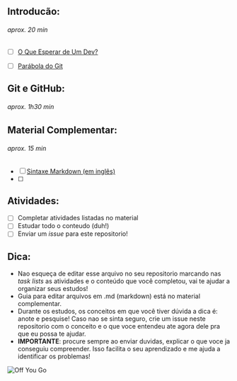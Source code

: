 ## Introducão:

###### aprox. 20 min

- [ ] [O Que Esperar de Um Dev?](https://conteudo.schoolofnet.com/o-que-esperar-de-um-dev?inf_contact_key=ea19a99cf18011d8985af250124c0ac3fceb64284e6c1ad26d29abbbced1b5f4)

- [ ] [Parábola do Git](https://renato-aquino.blogspot.com/2009/06/parabola-do-git.html)

## Git e GitHub:

###### aprox. 1h30 min

## Material Complementar:

###### aprox. 15 min

- [ ] [Sintaxe Markdown (em inglês)](https://help.github.com/articles/basic-writing-and-formatting-syntax/)
- [ ] 

## Atividades:

- [ ] Completar atividades listadas no material
- [ ] Estudar todo o conteudo (duh!)
- [ ] Enviar um *issue* para este repositorio!

## Dica:

- Nao esqueça de editar esse arquivo no seu repositorio marcando nas *task lists* as atividades e o conteúdo que você completou, vai te ajudar a organizar seus estudos! 
- Guia para editar arquivos em .md (markdown) está no material complementar.
- Durante os estudos, os conceitos em que você tiver dúvida a dica é: anote e pesquise! Caso nao se sinta seguro, crie um issue neste repositorio com o conceito e o que voce entendeu ate agora dele pra que eu possa te ajudar. 
- **IMPORTANTE**: procure sempre ao enviar duvidas, explicar o que voce ja conseguiu compreender. Isso facilita o seu aprendizado e me ajuda a identificar os problemas!

![Off You Go](https://media.giphy.com/media/69D4FSNqihhKpFcc1a/giphy.gif)


